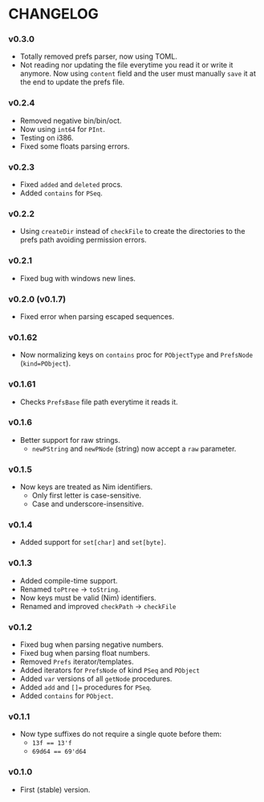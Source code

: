 # CHANGELOG

### v0.3.0
- Totally removed prefs parser, now using TOML.
- Not reading nor updating the file everytime you read it or write it anymore. Now using `content` field and the user must manually `save` it at the end to update the prefs file.

### v0.2.4
- Removed negative bin/bin/oct.
- Now using `int64` for `PInt`.
- Testing on i386.
- Fixed some floats parsing errors.

### v0.2.3
- Fixed `added` and `deleted` procs.
- Added `contains` for `PSeq`.

### v0.2.2
- Using `createDir` instead of `checkFile` to create the directories to the prefs path avoiding permission errors.

### v0.2.1
- Fixed bug with windows new lines.

### v0.2.0 (v0.1.7)
- Fixed error when parsing escaped sequences.

### v0.1.62
- Now normalizing keys on `contains` proc for `PObjectType` and `PrefsNode` (`kind=PObject`).

### v0.1.61
- Checks `PrefsBase` file path everytime it reads it.

### v0.1.6
- Better support for raw strings.
	- `newPString` and `newPNode` (string) now accept a `raw` parameter.

### v0.1.5
- Now keys are treated as Nim identifiers.
	- Only first letter is case-sensitive.
	- Case and underscore-insensitive.

### v0.1.4
- Added support for `set[char]` and `set[byte]`.

### v0.1.3
- Added compile-time support.
- Renamed `toPtree` -> `toString`.
- Now keys must be valid (Nim) identifiers.
- Renamed and improved `checkPath` -> `checkFile`

### v0.1.2
- Fixed bug when parsing negative numbers.
- Fixed bug when parsing float numbers.
- Removed `Prefs` iterator/templates.
- Added iterators for `PrefsNode` of kind `PSeq` and `PObject`
- Added `var` versions of all `getNode` procedures.
- Added `add` and `[]=` procedures for `PSeq`.
- Added `contains` for `PObject`.

### v0.1.1
- Now type suffixes do not require a single quote before them:
	- `13f == 13'f`
	- `69d64 == 69'd64`

### v0.1.0
- First (stable) version.

